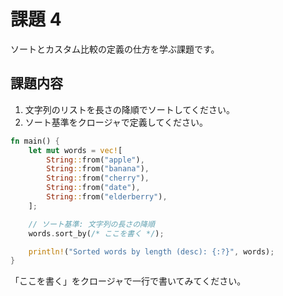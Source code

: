 # 課題 4

ソートとカスタム比較の定義の仕方を学ぶ課題です。

## 課題内容

1. 文字列のリストを長さの降順でソートしてください。
2. ソート基準をクロージャで定義してください。

```rust
fn main() {
    let mut words = vec![
        String::from("apple"),
        String::from("banana"),
        String::from("cherry"),
        String::from("date"),
        String::from("elderberry"),
    ];

    // ソート基準: 文字列の長さの降順
    words.sort_by(/* ここを書く */);

    println!("Sorted words by length (desc): {:?}", words);
}
```

「ここを書く」をクロージャで一行で書いてみてください。
